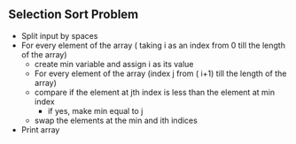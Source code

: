 ## Selection Sort Problem

- Split input by spaces
- For every element of  the array ( taking i as an index from 0 till the length of the array)
  - create min variable and assign i as its value
  - For every element of the array (index j from ( i+1) till the length of the array)
  - compare if the element at jth index is less than the element at min index
    - if yes, make min equal to j
  - swap the elements at the min and ith indices
- Print array